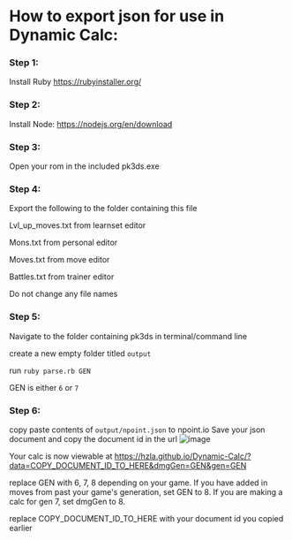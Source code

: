 # How to export json for use in Dynamic Calc:

### Step 1: 
Install Ruby https://rubyinstaller.org/


### Step 2: 
Install Node: https://nodejs.org/en/download


### Step 3: 
Open your rom in the included pk3ds.exe


### Step 4: 
Export the following to the folder containing this file

Lvl_up_moves.txt from learnset editor

Mons.txt from personal editor

Moves.txt from move editor

Battles.txt from trainer editor

Do not change any file names

### Step 5: 
Navigate to the folder containing pk3ds in terminal/command line 

create a new empty folder titled `output`

run `ruby parse.rb GEN` 

GEN is either `6` or `7`


### Step 6: 
copy paste contents of `output/npoint.json` to npoint.io 
Save your json document and copy the document id in the url 
![image](https://github.com/hzla/pk3ds_for_dynamic_calc/assets/5680299/f8e9dac8-2737-49e9-bce6-914f2bf4a912)

Your calc is now viewable at https://hzla.github.io/Dynamic-Calc/?data=COPY_DOCUMENT_ID_TO_HERE&dmgGen=GEN&gen=GEN

replace GEN with 6, 7, 8 depending on your game. If you have added in moves from past your game's generation, set GEN to 8. If you are making a calc for gen 7, set dmgGen to 8.

replace COPY_DOCUMENT_ID_TO_HERE with your document id you copied earlier


